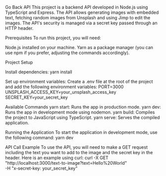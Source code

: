 Go Back API
This project is a backend API developed in Node.js using TypeScript and Express. The API allows generating images with embedded text, fetching random images from Unsplash and using Jimp to edit the images. The API's security is managed via a secret key passed through an HTTP header.


Prerequisites
To run this project, you will need:

Node.js installed on your machine.
Yarn as a package manager (you can use npm if you prefer, adjusting the commands accordingly).


Project Setup

Install dependencies: yarn install

Set up environment variables:
Create a .env file at the root of the project and add the following environment variables:
PORT=3000
UNSPLASH_ACCESS_KEY=your_unsplash_access_key
SECRET_KEY=your_secret_key


Available Commands
yarn start: Runs the app in production mode.
yarn dev: Runs the app in development mode using nodemon.
yarn build: Compiles the project to JavaScript using TypeScript.
yarn serve: Serves the compiled application.


Running the Application
To start the application in development mode, use the following command: yarn dev


API Call Example
To use the API, you will need to make a GET request including the text you want to add to the image and the secret key in the header. Here is an example using curl:
curl -X GET "http://localhost:3000/text-to-image?text=Hello%20World" \
     -H "x-secret-key: your_secret_key"


